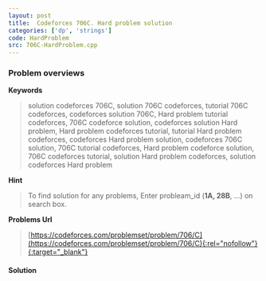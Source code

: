 ```yaml
---
layout: post
title:  Codeforces 706C. Hard problem solution
categories: ['dp', 'strings']
code: HardProblem
src: 706C-HardProblem.cpp
---
```

### **Problem overviews**

**Keywords**
> solution codeforces 706C, solution 706C codeforces, tutorial 706C codeforces, codeforces solution 706C, Hard problem tutorial codeforces, 706C codeforce solution, codeforces solution Hard problem, Hard problem codeforces tutorial, tutorial Hard problem codeforces, codeforces Hard problem solution, codeforces 706C solution, 706C tutorial codeforces, Hard problem codeforce solution, 706C codeforces tutorial, solution Hard problem codeforces, solution codeforces Hard problem

**Hint**
> To find solution for any problems, Enter probleam_id (**1A, 28B**, ...) on search box. 

**Problems Url**
> [https://codeforces.com/problemset/problem/706/C](https://codeforces.com/problemset/problem/706/C){:rel="nofollow"}{:target="_blank"}

#### **Solution**



